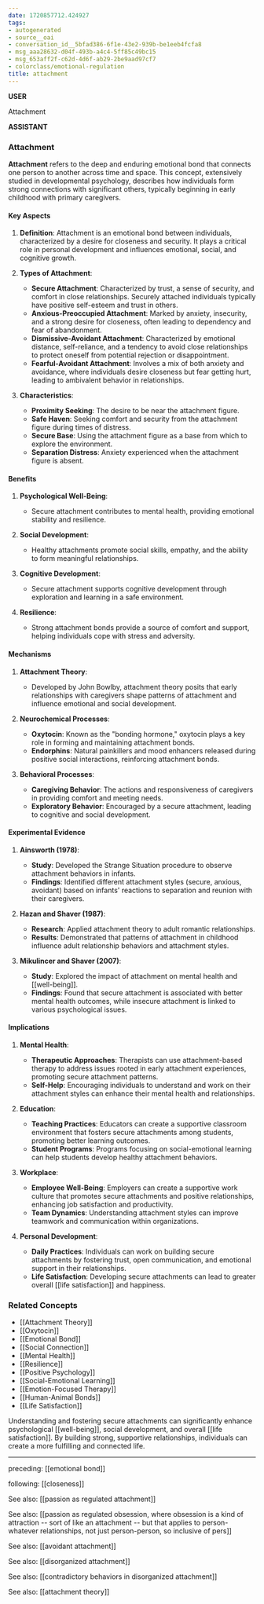 ```yaml
---
date: 1720857712.424927
tags:
- autogenerated
- source__oai
- conversation_id__5bfad386-6f1e-43e2-939b-be1eeb4fcfa8
- msg_aaa28632-d04f-493b-a4c4-5ff85c49bc15
- msg_653aff2f-c62d-4d6f-ab29-2be9aad97cf7
- colorclass/emotional-regulation
title: attachment
---
```


**USER**

Attachment


**ASSISTANT**

### Attachment

**Attachment** refers to the deep and enduring emotional bond that connects one person to another across time and space. This concept, extensively studied in developmental psychology, describes how individuals form strong connections with significant others, typically beginning in early childhood with primary caregivers.

#### Key Aspects

1. **Definition**:
   Attachment is an emotional bond between individuals, characterized by a desire for closeness and security. It plays a critical role in personal development and influences emotional, social, and cognitive growth.

2. **Types of Attachment**:
   - **Secure Attachment**: Characterized by trust, a sense of security, and comfort in close relationships. Securely attached individuals typically have positive self-esteem and trust in others.
   - **Anxious-Preoccupied Attachment**: Marked by anxiety, insecurity, and a strong desire for closeness, often leading to dependency and fear of abandonment.
   - **Dismissive-Avoidant Attachment**: Characterized by emotional distance, self-reliance, and a tendency to avoid close relationships to protect oneself from potential rejection or disappointment.
   - **Fearful-Avoidant Attachment**: Involves a mix of both anxiety and avoidance, where individuals desire closeness but fear getting hurt, leading to ambivalent behavior in relationships.

3. **Characteristics**:
   - **Proximity Seeking**: The desire to be near the attachment figure.
   - **Safe Haven**: Seeking comfort and security from the attachment figure during times of distress.
   - **Secure Base**: Using the attachment figure as a base from which to explore the environment.
   - **Separation Distress**: Anxiety experienced when the attachment figure is absent.

#### Benefits

1. **Psychological Well-Being**:
   - Secure attachment contributes to mental health, providing emotional stability and resilience.

2. **Social Development**:
   - Healthy attachments promote social skills, empathy, and the ability to form meaningful relationships.

3. **Cognitive Development**:
   - Secure attachment supports cognitive development through exploration and learning in a safe environment.

4. **Resilience**:
   - Strong attachment bonds provide a source of comfort and support, helping individuals cope with stress and adversity.

#### Mechanisms

1. **Attachment Theory**:
   - Developed by John Bowlby, attachment theory posits that early relationships with caregivers shape patterns of attachment and influence emotional and social development.

2. **Neurochemical Processes**:
   - **Oxytocin**: Known as the "bonding hormone," oxytocin plays a key role in forming and maintaining attachment bonds.
   - **Endorphins**: Natural painkillers and mood enhancers released during positive social interactions, reinforcing attachment bonds.

3. **Behavioral Processes**:
   - **Caregiving Behavior**: The actions and responsiveness of caregivers in providing comfort and meeting needs.
   - **Exploratory Behavior**: Encouraged by a secure attachment, leading to cognitive and social development.

#### Experimental Evidence

1. **Ainsworth (1978)**:
   - **Study**: Developed the Strange Situation procedure to observe attachment behaviors in infants.
   - **Findings**: Identified different attachment styles (secure, anxious, avoidant) based on infants' reactions to separation and reunion with their caregivers.

2. **Hazan and Shaver (1987)**:
   - **Research**: Applied attachment theory to adult romantic relationships.
   - **Results**: Demonstrated that patterns of attachment in childhood influence adult relationship behaviors and attachment styles.

3. **Mikulincer and Shaver (2007)**:
   - **Study**: Explored the impact of attachment on mental health and [[well-being]].
   - **Findings**: Found that secure attachment is associated with better mental health outcomes, while insecure attachment is linked to various psychological issues.

#### Implications

1. **Mental Health**:
   - **Therapeutic Approaches**: Therapists can use attachment-based therapy to address issues rooted in early attachment experiences, promoting secure attachment patterns.
   - **Self-Help**: Encouraging individuals to understand and work on their attachment styles can enhance their mental health and relationships.

2. **Education**:
   - **Teaching Practices**: Educators can create a supportive classroom environment that fosters secure attachments among students, promoting better learning outcomes.
   - **Student Programs**: Programs focusing on social-emotional learning can help students develop healthy attachment behaviors.

3. **Workplace**:
   - **Employee Well-Being**: Employers can create a supportive work culture that promotes secure attachments and positive relationships, enhancing job satisfaction and productivity.
   - **Team Dynamics**: Understanding attachment styles can improve teamwork and communication within organizations.

4. **Personal Development**:
   - **Daily Practices**: Individuals can work on building secure attachments by fostering trust, open communication, and emotional support in their relationships.
   - **Life Satisfaction**: Developing secure attachments can lead to greater overall [[life satisfaction]] and happiness.

### Related Concepts

- [[Attachment Theory]]
- [[Oxytocin]]
- [[Emotional Bond]]
- [[Social Connection]]
- [[Mental Health]]
- [[Resilience]]
- [[Positive Psychology]]
- [[Social-Emotional Learning]]
- [[Emotion-Focused Therapy]]
- [[Human-Animal Bonds]]
- [[Life Satisfaction]]

Understanding and fostering secure attachments can significantly enhance psychological [[well-being]], social development, and overall [[life satisfaction]]. By building strong, supportive relationships, individuals can create a more fulfilling and connected life.


---

preceding: [[emotional bond]]  


following: [[closeness]]

See also: [[passion as regulated attachment]]


See also: [[passion as regulated obsession, where obsession is a kind of attraction -- sort of like an attachment -- but that applies to person-whatever relationships, not just person-person, so inclusive of pers]]


See also: [[avoidant attachment]]


See also: [[disorganized attachment]]


See also: [[contradictory behaviors in disorganized attachment]]


See also: [[attachment theory]]